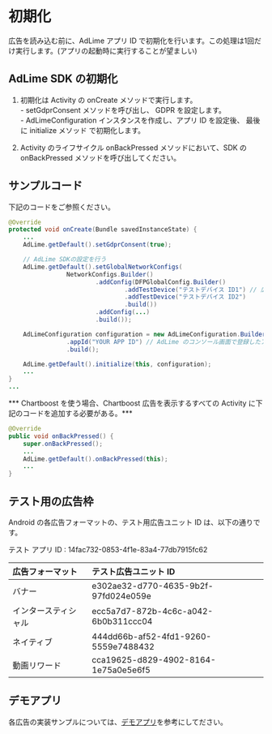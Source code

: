 ﻿# 初期化
広告を読み込む前に、AdLime アプリ ID で初期化を行います。この処理は1回だけ実行します。(アプリの起動時に実行することが望ましい)

## AdLime SDK の初期化

1. 初期化は Activity の onCreate メソッドで実行します。<br>
        - setGdprConsent メソッドを呼び出し、 GDPR を設定します。<br> 
        - AdLimeConfiguration インスタンスを作成し、アプリ ID を設定後、 最後に initialize メソッド で初期化します。

2. Activity のライフサイクル onBackPressed メソッドにおいて、SDK の onBackPressed メソッドを呼び出してください。

## サンプルコード
下記のコードをご参照ください。

```java
@Override
protected void onCreate(Bundle savedInstanceState) {
    ...
    AdLime.getDefault().setGdprConsent(true);

    // AdLime SDKの設定を行う
    AdLime.getDefault().setGlobalNetworkConfigs(
                NetworkConfigs.Builder()
                        .addConfig(DFPGlobalConfig.Builder()
                                .addTestDevice("テストデバイス ID1") // 広告の表示テストを行う複数のデバイスの ID を設定する
                                .addTestDevice("テストデバイス ID2")
                                .build())
                        .addConfig(...)
                        .build());

    AdLimeConfiguration configuration = new AdLimeConfiguration.Builder(this)
                .appId("YOUR APP ID") // AdLime のコンソール画面で登録したアプリの App ID を設定する
                .build();

    AdLime.getDefault().initialize(this, configuration);
    ...
}
...

```
*** Chartboost を使う場合、Chartboost 広告を表示するすべての Activity に下記のコードを追加する必要がある。***
```java
@Override
public void onBackPressed() {
    super.onBackPressed();
    ...
    AdLime.getDefault().onBackPressed(this);
    ...
}
```

## テスト用の広告枠
Android の各広告フォーマットの、テスト用広告ユニット ID は、以下の通りです。

テスト アプリ ID           : 14fac732-0853-4f1e-83a4-77db7915fc62

| 広告フォーマット          | テスト広告ユニット ID                 |
|:---------------------- |:------------------------------------- |
|バナー                   |e302ae32-d770-4635-9b2f-97fd024e059e   |
|インタースティシャル        |ecc5a7d7-872b-4c6c-a042-6b0b311ccc04   |
|ネイティブ                |444dd66b-af52-4fd1-9260-5559e7488432   |
|動画リワード               |cca19625-d829-4902-8164-1e75a0e5e6f5   |

## デモアプリ
各広告の実装サンプルについては、[デモアプリ](https://github.com/Ham-mer/AdLime-Android-Demo)を参考にしてださい。